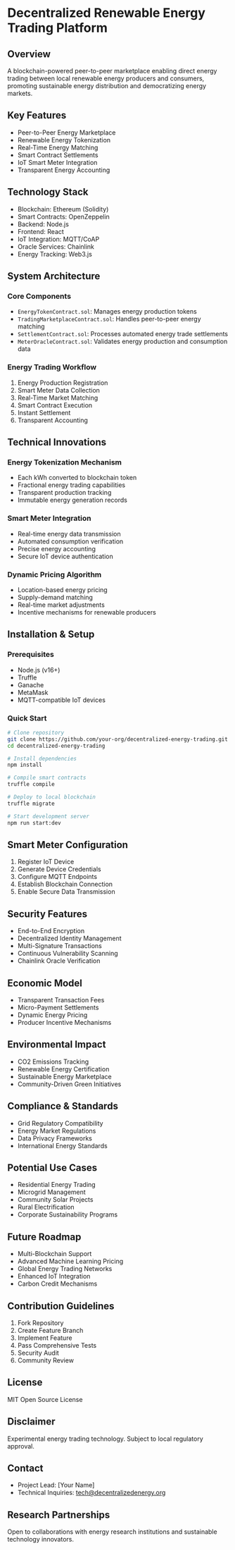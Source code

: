 # Decentralized Renewable Energy Trading Platform

## Overview
A blockchain-powered peer-to-peer marketplace enabling direct energy trading between local renewable energy producers and consumers, promoting sustainable energy distribution and democratizing energy markets.

## Key Features
- Peer-to-Peer Energy Marketplace
- Renewable Energy Tokenization
- Real-Time Energy Matching
- Smart Contract Settlements
- IoT Smart Meter Integration
- Transparent Energy Accounting

## Technology Stack
- Blockchain: Ethereum (Solidity)
- Smart Contracts: OpenZeppelin
- Backend: Node.js
- Frontend: React
- IoT Integration: MQTT/CoAP
- Oracle Services: Chainlink
- Energy Tracking: Web3.js

## System Architecture

### Core Components
- `EnergyTokenContract.sol`: Manages energy production tokens
- `TradingMarketplaceContract.sol`: Handles peer-to-peer energy matching
- `SettlementContract.sol`: Processes automated energy trade settlements
- `MeterOracleContract.sol`: Validates energy production and consumption data

### Energy Trading Workflow
1. Energy Production Registration
2. Smart Meter Data Collection
3. Real-Time Market Matching
4. Smart Contract Execution
5. Instant Settlement
6. Transparent Accounting

## Technical Innovations

### Energy Tokenization Mechanism
- Each kWh converted to blockchain token
- Fractional energy trading capabilities
- Transparent production tracking
- Immutable energy generation records

### Smart Meter Integration
- Real-time energy data transmission
- Automated consumption verification
- Precise energy accounting
- Secure IoT device authentication

### Dynamic Pricing Algorithm
- Location-based energy pricing
- Supply-demand matching
- Real-time market adjustments
- Incentive mechanisms for renewable producers

## Installation & Setup

### Prerequisites
- Node.js (v16+)
- Truffle
- Ganache
- MetaMask
- MQTT-compatible IoT devices

### Quick Start
```bash
# Clone repository
git clone https://github.com/your-org/decentralized-energy-trading.git
cd decentralized-energy-trading

# Install dependencies
npm install

# Compile smart contracts
truffle compile

# Deploy to local blockchain
truffle migrate

# Start development server
npm run start:dev
```

## Smart Meter Configuration
1. Register IoT Device
2. Generate Device Credentials
3. Configure MQTT Endpoints
4. Establish Blockchain Connection
5. Enable Secure Data Transmission

## Security Features
- End-to-End Encryption
- Decentralized Identity Management
- Multi-Signature Transactions
- Continuous Vulnerability Scanning
- Chainlink Oracle Verification

## Economic Model
- Transparent Transaction Fees
- Micro-Payment Settlements
- Dynamic Energy Pricing
- Producer Incentive Mechanisms

## Environmental Impact
- CO2 Emissions Tracking
- Renewable Energy Certification
- Sustainable Energy Marketplace
- Community-Driven Green Initiatives

## Compliance & Standards
- Grid Regulatory Compatibility
- Energy Market Regulations
- Data Privacy Frameworks
- International Energy Standards

## Potential Use Cases
- Residential Energy Trading
- Microgrid Management
- Community Solar Projects
- Rural Electrification
- Corporate Sustainability Programs

## Future Roadmap
- Multi-Blockchain Support
- Advanced Machine Learning Pricing
- Global Energy Trading Networks
- Enhanced IoT Integration
- Carbon Credit Mechanisms

## Contribution Guidelines
1. Fork Repository
2. Create Feature Branch
3. Implement Feature
4. Pass Comprehensive Tests
5. Security Audit
6. Community Review

## License
MIT Open Source License

## Disclaimer
Experimental energy trading technology. Subject to local regulatory approval.

## Contact
- Project Lead: [Your Name]
- Technical Inquiries: tech@decentralizedenergy.org

## Research Partnerships
Open to collaborations with energy research institutions and sustainable technology innovators.
